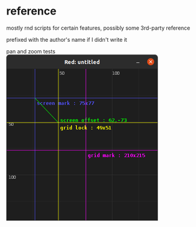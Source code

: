 # reference
mostly rnd scripts for certain features, possibly some 3rd-party reference

prefixed with the author's name if I didn't write it

pan and zoom tests
![panandzoom](210328_panandzoom.png)
